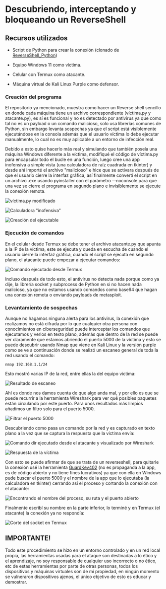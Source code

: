 # Descubriendo, interceptando y bloqueando un ReverseShell

## Recursos utilizados

- Script de Python para crear la conexión (clonado de [ReverseShell_Python](https://github.com/Maalfer/ReverseShell_Python))

- Equipo Windows 11 como víctima.

- Celular con Termux como atacante.

- Máquina virtual de Kali Linux Purple como defensor.

### Creación del programa 

El repositorio ya mencionado, muestra como hacer un Reverse shell sencillo en donde cada máquina tiene un archivo correspondiente (víctima.py y atacante.py), es sí es funcional y no es detectado por antivirus ya que como tal no es un payload o un comando malicioso, solo usa librerías comunes de Python, sin embargo levanta sospechas ya que el script está visiblemente ejecutándose en la consola además que el usuario víctima lo debe ejecutar manualmente, lo cual no es muy aplicable a un entorno de infección real.

Debido a esto quise hacerlo más real y simulando que también poseía una máquina Windows diferente a la víctima, modifiqué el código de víctima.py para encapsular todo el bucle en una función, luego cree una app inofensiva a simple vista (una calculadora de raíz cuadrada en tkinter) y desde ahí importé el archivo "malicioso" e hice que se activara después de que el usuario cierre la interfaz gráfica, así finalmente convertí el script en un archivo .exe usando pyinstaller con el parámetro --noconsole para que una vez se cierre el programa en segundo plano e invisiblemente se ejecute la conexión remota.

![víctima.py modificado](/ReverseShell/victima.png)

![Calculadora "inofensiva"](/ReverseShell/calculadora.png)

![Creación del ejecutable](/ReverseShell/creacion.png)

### Ejecución de comandos 

En el celular desde Termux se debe tener el archivo atacante.py que apunta a la IP de la víctima, este se ejecuta y queda en escucha de cuando el usuario cierre la interfaz gráfica, cuando el script se ejecuta en segundo plano, el atacante puede empezar a ejecutar comandos:

![Comando ejecutado desde Termux](/ReverseShell/whoami.jpg)

Incluso después de todo esto, el antivirus no detecta nada porque como ya dije, la librería socket y subprocess de Python en si no hacen nada malicioso, ya que no estamos usando comandos como base64 que hagan una conexión remota o enviando payloads de metasploit.

### Levantamiento de sospechas 

Aunque no hagamos ninguna alerta para los antivirus, la conexión que realizamos no está cifrada por lo que cualquier otra persona con conocimientos en ciberseguridad puede interceptar los comandos que ejecutamos y verlos en texto plano, además que dentro de la red se puede ver claramente que estamos abriendo el puerto 5000 de la víctima y esto se puede descubrir usando Nmap que viene en Kali Linux y la versión purple como se ve a continuación donde se realizó un escaneo general de toda la red usando el comando:

`nmap 192.168.1.1/24`

Esto mostró varias IP de la red, entre ellas la del equipo víctima:

![Resultado de escaneo](/ReverseShell/scan.png)

Ahí es donde nos damos cuenta de que algo anda mal, y por ello es que se puede recurrir a la herramienta Wireshark para ver qué posibles paquetes están circulando por este puerto. Para unos resultados más limpios añadimos un filtro solo para el puerto 5000.

![Filtrar el puerto 5000](/ReverseShell/puerto.png)

Descubriendo como pasa un comando por la red y es capturado en texto plano a la vez que se captura la respuesta que la víctima envía:

![Comando dir ejecutado desde el atacante y visualizado por Wireshark](/ReverseShell/comando.png)

![Respuesta de la víctima](/ReverseShell/respuesta.png)

Con esto se puede afirmar de que se trata de un reverseshell, para quitarle la conexión usé la herramienta [GuardKev402](https://github.com/kev402/GuardKev402) (no es propaganda a la app, es de código abierto y no tiene fines lucrativos) ya que con ella en Windows pude buscar el puerto 5000 y el nombre de la app que lo ejecutaba (la calculadora en tkinter) cerrando así el proceso y cortando la conexión con el atacante:

![Encontrando el nombre del proceso, su ruta y el puerto abierto](/ReverseShell/guardkev.png)
 
Finalmente escribí su nombre en la parte inferior, lo terminé y en Termux (el atacante) la conexión ya no respondía:

![Corte del socket en Termux](/ReverseShell/final.jpg)

## IMPORTANTE!

Todo este procedimiento se hizo en un entorno controlado y en un red local propia, las herramientas usadas para el ataque son destinadas a lo ético y el aprendizaje, no soy responsable de cualquier uso incorrecto o no ético, etc de estas herramientas por parte de otras personas, todos los dispositivos y máquinas virtuales son de mi propiedad, en ningún momento se vulneraron dispositivos ajenos, el único ebjetivo de esto es educar y demostrar.
